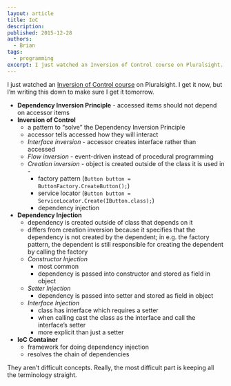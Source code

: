 ```yaml
---
layout: article
title: IoC
description: 
published: 2015-12-28
authors:
  - Brian
tags: 
  - programming
excerpt: I just watched an Inversion of Control course on Pluralsight. I get it now, but I’m writing this down to make sure I get it tomorrow.
---
```

I just watched an [Inversion of Control course](http://www.pluralsight.com/courses/inversion-of-control) on Pluralsight. I get it now, but I’m writing this down to make sure I get it tomorrow.

- **Dependency Inversion Principle** - accessed items should not depend on accessor items
- **Inversion of Control**
  - a pattern to “solve” the Dependency Inversion Principle
  - accessor tells accessed how they will interact
  - *Interface inversion* - accessor creates interface rather than accessed
  - *Flow inversion* - event-driven instead of procedural programming
  - *Creation inversion* - object is created outside of the class it is used in                    -  
    - factory pattern (`Button button = ButtonFactory.CreateButton();`)
    - service locator (`Button button = ServiceLocator.Create(IButton.class);`)
    - dependency injection
- **Dependency Injection**
  - dependency is created outside of class that depends on it
  - differs from creation inversion because it specifies that the dependency is not created by the dependent; in e.g. the factory pattern, the dependent is still responsible for creating the dependent by calling the factory
  - *Constructor Injection*
    - most common
    - dependency is passed into constructor and stored as field in object
  - *Setter Injection*
    - dependency is passed into setter and stored as field in object
  - *Interface Injection*
    - class has interface which requires a setter
    - when calling cast the class as the interface and call the interface’s setter
    - more explicit than just a setter
- **IoC Container**
  - framework for doing dependency injection
  - resolves the chain of dependencies
  
They aren’t difficult concepts. Really, the most difficult part is keeping all the terminology straight.